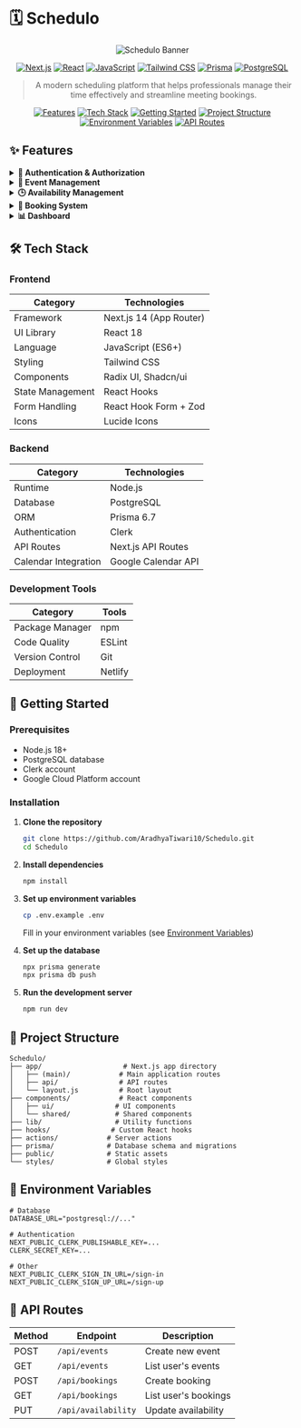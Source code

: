 # 🗓️ Schedulo

<div align="center">

![Schedulo Banner](https://img.shields.io/badge/Schedulo-Smart_Scheduling_Platform-2D3748?style=for-the-badge&logo=calendar)

[![Next.js](https://img.shields.io/badge/Next.js-14.2.7-black?style=for-the-badge&logo=next.js)](https://nextjs.org/)
[![React](https://img.shields.io/badge/React-18-blue?style=for-the-badge&logo=react)](https://reactjs.org/)
[![JavaScript](https://img.shields.io/badge/JavaScript-ES6+-yellow?style=for-the-badge&logo=javascript)](https://developer.mozilla.org/en-US/docs/Web/JavaScript)
[![Tailwind CSS](https://img.shields.io/badge/Tailwind_CSS-3.4-38B2AC?style=for-the-badge&logo=tailwind-css)](https://tailwindcss.com/)
[![Prisma](https://img.shields.io/badge/Prisma-6.7-2D3748?style=for-the-badge&logo=prisma)](https://www.prisma.io/)
[![PostgreSQL](https://img.shields.io/badge/PostgreSQL-15-336791?style=for-the-badge&logo=postgresql)](https://www.postgresql.org/)

> A modern scheduling platform that helps professionals manage their time effectively and streamline meeting bookings.

[![Features](https://img.shields.io/badge/Features-✨-yellow)](https://github.com/AradhyaTiwari10/Schedulo#-features)
[![Tech Stack](https://img.shields.io/badge/Tech_Stack-🛠️-orange)](https://github.com/AradhyaTiwari10/Schedulo#-tech-stack)
[![Getting Started](https://img.shields.io/badge/Getting_Started-🚀-green)](https://github.com/AradhyaTiwari10/Schedulo#-getting-started)
[![Project Structure](https://img.shields.io/badge/Project_Structure-📁-blue)](https://github.com/AradhyaTiwari10/Schedulo#-project-structure)
[![Environment Variables](https://img.shields.io/badge/Environment_Variables-🔑-purple)](https://github.com/AradhyaTiwari10/Schedulo#-environment-variables)
[![API Routes](https://img.shields.io/badge/API_Routes-📝-red)](https://github.com/AradhyaTiwari10/Schedulo#-api-routes)

</div>

## ✨ Features

<details>
<summary><b>🔐 Authentication & Authorization</b></summary>

- Secure user authentication with Clerk
- Role-based access control
- Protected routes and API endpoints
</details>

<details>
<summary><b>📅 Event Management</b></summary>

- Create and customize event types
- Set duration and availability
- Private/public event visibility
- Google Calendar integration
</details>

<details>
<summary><b>🕒 Availability Management</b></summary>

- Set weekly availability
- Custom time slots
- Buffer time between meetings
- Timezone support
</details>

<details>
<summary><b>📱 Booking System</b></summary>

- Custom booking links
- Automated scheduling
- Email notifications
- Google Meet integration
</details>

<details>
<summary><b>📊 Dashboard</b></summary>

- Overview of upcoming meetings
- Meeting history
- Analytics and insights
- Quick actions
</details>

## 🛠️ Tech Stack

### Frontend
| Category | Technologies |
|----------|--------------|
| Framework | Next.js 14 (App Router) |
| UI Library | React 18 |
| Language | JavaScript (ES6+) |
| Styling | Tailwind CSS |
| Components | Radix UI, Shadcn/ui |
| State Management | React Hooks |
| Form Handling | React Hook Form + Zod |
| Icons | Lucide Icons |

### Backend
| Category | Technologies |
|----------|--------------|
| Runtime | Node.js |
| Database | PostgreSQL |
| ORM | Prisma 6.7 |
| Authentication | Clerk |
| API Routes | Next.js API Routes |
| Calendar Integration | Google Calendar API |

### Development Tools
| Category | Tools |
|----------|-------|
| Package Manager | npm |
| Code Quality | ESLint |
| Version Control | Git |
| Deployment | Netlify |

## 🚀 Getting Started

### Prerequisites
- Node.js 18+ 
- PostgreSQL database
- Clerk account
- Google Cloud Platform account

### Installation

1. **Clone the repository**
   ```bash
   git clone https://github.com/AradhyaTiwari10/Schedulo.git
   cd Schedulo
   ```

2. **Install dependencies**
   ```bash
   npm install
   ```

3. **Set up environment variables**
   ```bash
   cp .env.example .env
   ```
   Fill in your environment variables (see [Environment Variables](#-environment-variables))

4. **Set up the database**
   ```bash
   npx prisma generate
   npx prisma db push
   ```

5. **Run the development server**
   ```bash
   npm run dev
   ```

## 📁 Project Structure

```
Schedulo/
├── app/                    # Next.js app directory
│   ├── (main)/            # Main application routes
│   ├── api/               # API routes
│   └── layout.js          # Root layout
├── components/            # React components
│   ├── ui/               # UI components
│   └── shared/           # Shared components
├── lib/                  # Utility functions
├── hooks/               # Custom React hooks
├── actions/            # Server actions
├── prisma/             # Database schema and migrations
├── public/             # Static assets
└── styles/             # Global styles
```

## 🔑 Environment Variables

```env
# Database
DATABASE_URL="postgresql://..."

# Authentication
NEXT_PUBLIC_CLERK_PUBLISHABLE_KEY=...
CLERK_SECRET_KEY=...

# Other
NEXT_PUBLIC_CLERK_SIGN_IN_URL=/sign-in
NEXT_PUBLIC_CLERK_SIGN_UP_URL=/sign-up
```

## 📝 API Routes

| Method | Endpoint | Description |
|--------|----------|-------------|
| POST | `/api/events` | Create new event |
| GET | `/api/events` | List user's events |
| POST | `/api/bookings` | Create booking |
| GET | `/api/bookings` | List user's bookings |
| PUT | `/api/availability` | Update availability |





